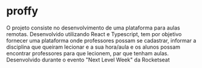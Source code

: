 # proffy
O projeto consiste no desenvolvimento de uma plataforma para aulas remotas. Desenvolvido utilizando React e Typescript, tem por objetivo fornecer uma plataforma onde professores possam se cadastrar, informar a disciplina que queiram lecionar e a sua hora/aula e os alunos possam encontrar professores para que lecionem, par que tenham aulas. Desenvolvido durante o evento "Next Level Week" da Rocketseat
